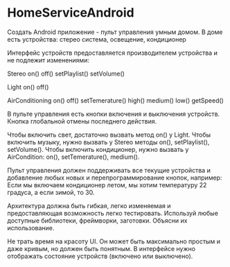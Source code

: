 # HomeServiceAndroid

Создать Android приложение - пульт управления умным домом. 
В доме есть устройства: стерео система, освещение, кондиционер

Интерфейс устройств предоставляется производителем устройства и не подлежит изменениями:

Stereo
on()
off()
setPlaylist()
setVolume()

Light
on()
off()

AirConditioning
on()
off()
setTemerature()
high()
medium()
low()
getSpeed()

В пульте управления есть кнопки включения и выключения устройств. 
Кнопка глобальной отмены последнего действия. 

Чтобы включить свет, достаточно вызвать метод on() у Light.
Чтобы включить музыку, нужно вызвать у Stereo
методы on(), setPlaylist(), setVolume().
Чтобы включить кондиционер, нужно вызвать у AirCondition:
on(), setTemerature(), medium().

Пульт управления должен поддерживать все текущие устройства и добавление любых новых и перепрограммирование кнопок, например:
Если мы включаем кондиционер летом, мы хотим температуру 22 градуса, а если зимой, то 30. 

Архитектура должна быть гибкая, легко изменяемая и предоставляющая возможность легко тестировать. 
Используй любые доступные библиотеки, фреймворки, заготовки. 
Объясни их использование.

Не трать время на красоту UI. Он может быть максимально простым и даже кривым, но должен быть понятным. 
В интерфейсе нужно отображать состояние устройств (включено или выключено). 